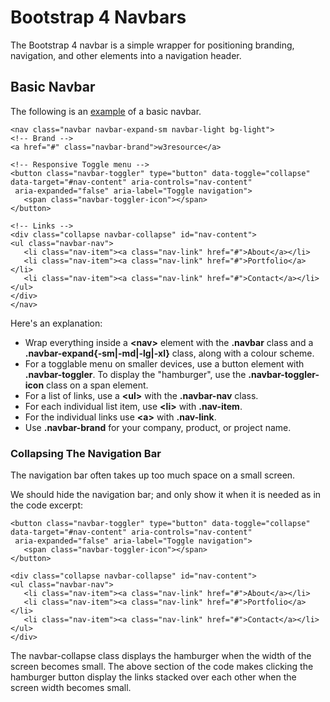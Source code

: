 
# Bootstrap 4 Navbars

The Bootstrap 4 navbar is a simple wrapper for positioning branding, navigation, and other elements into a navigation header.

## Basic Navbar

The following is an <a href="archives/Class Htmls/ex1.html" target = "_blank">example</a> of a basic navbar. 

~~~
<nav class="navbar navbar-expand-sm navbar-light bg-light">
<!-- Brand -->
<a href="#" class="navbar-brand">w3resource</a>

<!-- Responsive Toggle menu -->
<button class="navbar-toggler" type="button" data-toggle="collapse" data-target="#nav-content" aria-controls="nav-content" 
 aria-expanded="false" aria-label="Toggle navigation">
   <span class="navbar-toggler-icon"></span>
</button>

<!-- Links -->
<div class="collapse navbar-collapse" id="nav-content">
<ul class="navbar-nav">
   <li class="nav-item"><a class="nav-link" href="#">About</a></li>
   <li class="nav-item"><a class="nav-link" href="#">Portfolio</a></li>
   <li class="nav-item"><a class="nav-link" href="#">Contact</a></li>
</ul>
</div>
</nav>
~~~

Here's an explanation:

- Wrap everything inside a **&lt;nav&gt;** element with the **.navbar** class and a **.navbar-expand{-sm|-md|-lg|-xl}** class, 
along with a colour scheme.
- For a togglable menu on smaller devices, use a button element with **.navbar-toggler**. To display the "hamburger", 
use the **.navbar-toggler-icon** class on a span element.
- For a list of links, use a **&lt;ul&gt;** with the **.navbar-nav** class.
- For each individual list item, use **&lt;li&gt;** with **.nav-item**.
- For the individual links use **&lt;a&gt;** with **.nav-link**.
- Use **.navbar-brand** for your company, product, or project name.

### Collapsing The Navigation Bar
The navigation bar often takes up too much space on a small screen.

We should hide the navigation bar; and only show it when it is needed as in the code excerpt:

~~~
<button class="navbar-toggler" type="button" data-toggle="collapse" data-target="#nav-content" aria-controls="nav-content" 
 aria-expanded="false" aria-label="Toggle navigation">
   <span class="navbar-toggler-icon"></span>
</button>

<div class="collapse navbar-collapse" id="nav-content">
<ul class="navbar-nav">
   <li class="nav-item"><a class="nav-link" href="#">About</a></li>
   <li class="nav-item"><a class="nav-link" href="#">Portfolio</a></li>
   <li class="nav-item"><a class="nav-link" href="#">Contact</a></li>
</ul>
</div>
~~~

The navbar-collapse class displays the hamburger when the width of the screen becomes small. 
The above section of the code makes clicking the hamburger button display the links stacked over each other when the 
screen width becomes small.

